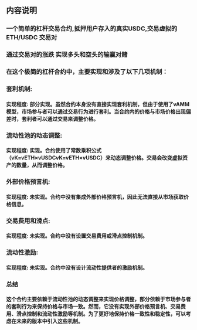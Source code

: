 ## 内容说明

### 一个简单的杠杆交易合约,抵押用户存入的真实USDC,交易虚拟的 ETH/USDC 交易对

### 通过交易对的涨跌 实现多头和空头的输赢对赌


### 在这个极简的杠杆合约中，主要实现和涉及了以下几项机制：

### 套利机制:
#### 实现程度: 部分实现。虽然合约本身没有直接实现套利机制，但由于使用了vAMM模型，市场参与者可以通过交易行为进行套利。当合约内的价格与市场价格出现偏差时，套利者可以通过交易来调整价格。

### 流动性池的动态调整:
#### 实现程度: 实现。合约使用了常数乘积公式（vK=vETH×vUSDCvK=vETH×vUSDC）来动态调整价格。交易会改变虚拟资产的数量，从而调整价格。

### 外部价格预言机:
#### 实现程度: 未实现。合约中没有集成外部价格预言机，因此无法直接从市场获取价格信息。

### 交易费用和滑点:
#### 实现程度: 未实现。合约中没有设置交易费用或滑点控制机制。

### 流动性激励:
#### 实现程度: 未实现。合约中没有设计流动性提供者的激励机制。

### 总结
#### 这个合约主要依赖于流动性池的动态调整来实现价格调整，部分依赖于市场参与者的套利行为来保持价格与市场一致。然而，它没有实现外部价格预言机、交易费用、滑点控制和流动性激励等机制。为了更好地保持价格一致性和稳定性，可以考虑在未来的版本中引入这些机制。
